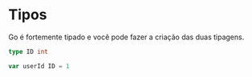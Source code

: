 # **Tipos**

Go é fortemente tipado e você pode fazer a criação das duas tipagens.

```go
type ID int

var userId ID = 1
```
